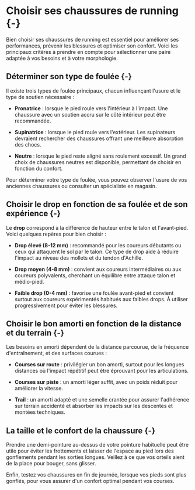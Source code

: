

# Choisir ses chaussures de running {-}

Bien choisir ses chaussures de running est essentiel pour améliorer ses performances,
prévenir les blessures et optimiser son confort. Voici les principaux critères à prendre en compte pour
sélectionner une paire adaptée à vos besoins et à votre morphologie.

## Déterminer son type de foulée {-}

Il existe trois types de foulée principaux, chacun influençant l'usure et le type de soutien nécessaire :

- **Pronatrice** : lorsque le pied roule vers l'intérieur à l'impact.
Une chaussure avec un soutien accru sur le côté intérieur peut être recommandée.

- **Supinatrice** : lorsque le pied roule vers l'extérieur.
Les supinateurs devraient rechercher des chaussures offrant une meilleure absorption des chocs.

- **Neutre** : lorsque le pied reste aligné sans roulement excessif.
Un grand choix de chaussures neutres est disponible, permettant de choisir en fonction du confort.

Pour déterminer votre type de foulée, vous pouvez observer l'usure de vos anciennes chaussures
ou consulter un spécialiste en magasin.

## Choisir le drop en fonction de sa foulée et de son expérience {-}

Le **drop** correspond à la différence de hauteur entre le talon et l'avant-pied.
Voici quelques repères pour bien choisir :

- **Drop élevé (8-12 mm)** : recommandé pour les coureurs débutants ou ceux qui attaquent le sol par le talon.
Ce type de drop aide à réduire l'impact au niveau des mollets et du tendon d'Achille.

- **Drop moyen (4-8 mm)** : convient aux coureurs intermédiaires ou aux coureurs polyvalents,
cherchant un équilibre entre attaque talon et médio-pied.

- **Faible drop (0-4 mm)** : favorise une foulée avant-pied et convient surtout aux coureurs expérimentés
habitués aux faibles drops. À utiliser progressivement pour éviter les blessures.

## Choisir le bon amorti en fonction de la distance et du terrain {-}

Les besoins en amorti dépendent de la distance parcourue, de la fréquence d'entraînement, et des surfaces courues :

- **Courses sur route** : privilégier un bon amorti, surtout pour les longues distances où
l'impact répétitif peut être éprouvant pour les articulations.

- **Courses sur piste** : un amorti léger suffit, avec un poids réduit pour améliorer la vitesse.

- **Trail** : un amorti adapté et une semelle crantée pour assurer l'adhérence sur terrain accidenté
et absorber les impacts sur les descentes et montées techniques.

## La taille et le confort de la chaussure {-}

Prendre une demi-pointure au-dessus de votre pointure habituelle peut être utile pour éviter
les frottements et laisser de l'espace au pied lors des gonflements pendant les sorties longues.
Veillez à ce que vos orteils aient de la place pour bouger, sans glisser.

Enfin, testez vos chaussures en fin de journée, lorsque vos pieds sont plus gonflés,
pour vous assurer d'un confort optimal pendant vos courses.
